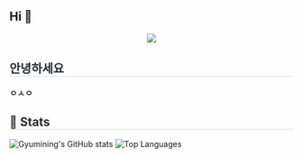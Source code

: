 ## Hi  👋

<!--
**gyumining/gyumining** is a ✨ _special_ ✨ repository because its `README.md` (this file) appears on your GitHub profile.

Here are some ideas to get you started:

- 🔭 I’m currently working on ...
- 🌱 I’m currently learning ...
- 👯 I’m looking to collaborate on ...
- 🤔 I’m looking for help with ...
- 💬 Ask me about ...
- 📫 How to reach me: ...
- 😄 Pronouns: ...
- ⚡ Fun fact: ...
-->

<div align= "center">
    <img src="https://capsule-render.vercel.app/api?type=waving&color=gradient&height=180&text=hi%20gyumin%20git%20hub&animation=fadeIn&fontColor=FFFFFF&fontSize=60&font=Tahoma" />
    </div>
    <div style="text-align: left;"> 
    <h2 style="border-bottom: 1px solid #d8dee4; color: #282d33;"> 안녕하세요 </h2>  
    <div style="font-weight: 700; font-size: 15px; text-align: left; color: #282d33;"> ㅇㅅㅇ </div> 
    </div>
    <div style="text-align: left;"> 
   <h2 style="border-bottom: 1px solid #d8dee4; color: #282d33;"> 🏅 Stats </h2>
<div style="text-align: left;">
    <img src="https://github-readme-stats.vercel.app/api?username=gyumining&show_icons=true&theme=radical" alt="Gyumining's GitHub stats" />
    <img src="https://github-readme-stats.vercel.app/api/top-langs/?username=gyumining&layout=compact" alt="Top Languages" />
</div>


